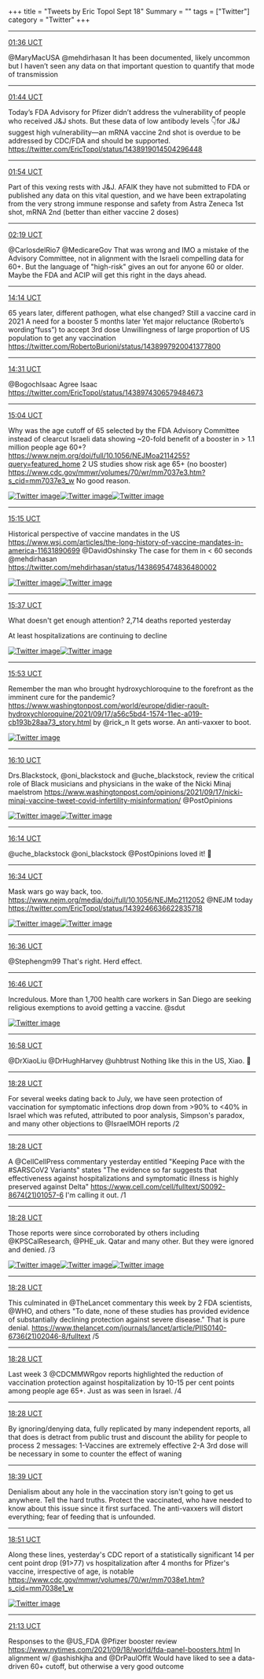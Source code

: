 +++
title = "Tweets by Eric Topol Sept 18"
Summary = ""
tags = ["Twitter"]
category = "Twitter"
+++


---

<a href="https://twitter.com/erictopol/status/1439040639954403329" target="_blank" rel="noreferer">01:36 UCT</a>

@MaryMacUSA @mehdirhasan It has been documented, likely uncommon but I haven’t seen any data on that important question to quantify that mode of transmission



---

<a href="https://twitter.com/erictopol/status/1439042701995888641" target="_blank" rel="noreferer">01:44 UCT</a>

Today’s FDA Advisory for Pfizer didn’t address the vulnerability of people who received J&amp;J shots. But these data of low antibody levels 👇for J&amp;J suggest high vulnerability—an mRNA vaccine 2nd shot is overdue to be addressed by CDC/FDA and should be supported. https://twitter.com/EricTopol/status/1438919014504296448



---

<a href="https://twitter.com/erictopol/status/1439045221279420417" target="_blank" rel="noreferer">01:54 UCT</a>

Part of this vexing rests with J&amp;J. AFAIK they have not submitted to FDA or published any data on this vital question, and we have been extrapolating from the very  strong immune response and safety from Astra Zeneca 1st shot, mRNA 2nd (better than either vaccine 2 doses)



---

<a href="https://twitter.com/erictopol/status/1439051507291230209" target="_blank" rel="noreferer">02:19 UCT</a>

@CarlosdelRio7 @MedicareGov That was wrong and IMO a mistake of the Advisory Committee, not in alignment with the Israeli compelling data for 60+. But the language of "high-risk" gives an out for anyone 60 or older. Maybe the FDA and ACIP will get this right in the days ahead.



---

<a href="https://twitter.com/erictopol/status/1439231474130042882" target="_blank" rel="noreferer">14:14 UCT</a>

65 years later, different pathogen, what else changed?
Still a vaccine card in 2021 
A need for a booster 5 months later
Yet major reluctance (Roberto’s wording“fuss”) to accept 3rd dose
Unwillingness of large proportion of US population to get any vaccination https://twitter.com/RobertoBurioni/status/1438997920041377800



---

<a href="https://twitter.com/erictopol/status/1439235733458354179" target="_blank" rel="noreferer">14:31 UCT</a>

@BogochIsaac Agree Isaac
https://twitter.com/EricTopol/status/1438974306579484673



---

<a href="https://twitter.com/erictopol/status/1439243980248547332" target="_blank" rel="noreferer">15:04 UCT</a>

Why was the age cutoff of 65 selected by the FDA Advisory Committee instead of clearcut Israeli data showing ~20-fold benefit of a booster in &gt; 1.1 million people age 60+?
https://www.nejm.org/doi/full/10.1056/NEJMoa2114255?query=featured_home
2 US studies show risk age 65+ (no booster)
https://www.cdc.gov/mmwr/volumes/70/wr/mm7037e3.htm?s_cid=mm7037e3_w
No good reason. 

<a href="E_k4qKEVkAAjOR1.jpg"  ><img src="E_k4qKEVkAAjOR1.jpg" alt="Twitter image" ></img></a><a href="E_k3I7OVcAsjItV.jpg"  ><img src="E_k3I7OVcAsjItV.jpg" alt="Twitter image" ></img></a><a href="E_k4ft-VEAUicXg.jpg"  ><img src="E_k4ft-VEAUicXg.jpg" alt="Twitter image" ></img></a>

---

<a href="https://twitter.com/erictopol/status/1439246636622835718" target="_blank" rel="noreferer">15:15 UCT</a>

Historical perspective of vaccine mandates in the US
https://www.wsj.com/articles/the-long-history-of-vaccine-mandates-in-america-11631890699 @DavidOshinsky 
The case for them in &lt; 60 seconds @mehdirhasan 
https://twitter.com/mehdirhasan/status/1438695474836480002 

<a href="E_k6fgLVgAQa8CW.jpg"  ><img src="E_k6fgLVgAQa8CW.jpg" alt="Twitter image" ></img></a><a href="E_k7IByVkAUaYNp.jpg"  ><img src="E_k7IByVkAUaYNp.jpg" alt="Twitter image" ></img></a>

---

<a href="https://twitter.com/erictopol/status/1439252274333708289" target="_blank" rel="noreferer">15:37 UCT</a>

What doesn't get enough attention?
2,714 deaths reported yesterday

At least hospitalizations are continuing to decline 

<a href="E_lATxVVgAMfX2O.jpg"  ><img src="E_lATxVVgAMfX2O.jpg" alt="Twitter image" ></img></a><a href="E_lAJqPVgAUi5HX.jpg"  ><img src="E_lAJqPVgAUi5HX.jpg" alt="Twitter image" ></img></a>

---

<a href="https://twitter.com/erictopol/status/1439256235719553027" target="_blank" rel="noreferer">15:53 UCT</a>

Remember the man who brought hydroxychloroquine to the forefront as the imminent cure for the pandemic?
https://www.washingtonpost.com/world/europe/didier-raoult-hydroxychloroquine/2021/09/17/a56c5bd4-1574-11ec-a019-cb193b28aa73_story.html by @rick_n 
It gets worse. An anti-vaxxer to boot. 

<a href="E_lDhJ2UUAUn4kR.jpg"  ><img src="E_lDhJ2UUAUn4kR.jpg" alt="Twitter image" ></img></a>

---

<a href="https://twitter.com/erictopol/status/1439260647053664257" target="_blank" rel="noreferer">16:10 UCT</a>

Drs.Blackstock, @oni_blackstock and @uche_blackstock, review the critical role of Black musicians and physicians in the wake of the Nicki Minaj maelstrom https://www.washingtonpost.com/opinions/2021/09/17/nicki-minaj-vaccine-tweet-covid-infertility-misinformation/ @PostOpinions 

<a href="E_lF-q6UUAIU4vR.jpg"  ><img src="E_lF-q6UUAIU4vR.jpg" alt="Twitter image" ></img></a><a href="E_lGhq5UYA0egeg.jpg"  ><img src="E_lGhq5UYA0egeg.jpg" alt="Twitter image" ></img></a>

---

<a href="https://twitter.com/erictopol/status/1439261462191427585" target="_blank" rel="noreferer">16:14 UCT</a>

@uche_blackstock @oni_blackstock @PostOpinions loved it! 🙏



---

<a href="https://twitter.com/erictopol/status/1439266703427260417" target="_blank" rel="noreferer">16:34 UCT</a>

Mask wars go way back, too.
https://www.nejm.org/media/doi/full/10.1056/NEJMp2112052 @NEJM today  https://twitter.com/EricTopol/status/1439246636622835718

<a href="E_lNBvfVkAIPSz2.jpg"  ><img src="E_lNBvfVkAIPSz2.jpg" alt="Twitter image" ></img></a><a href="E_lNDzVVQAITyNq.jpg"  ><img src="E_lNDzVVQAITyNq.jpg" alt="Twitter image" ></img></a>

---

<a href="https://twitter.com/erictopol/status/1439266984961601542" target="_blank" rel="noreferer">16:36 UCT</a>

@Stephengm99 That's right. Herd effect.



---

<a href="https://twitter.com/erictopol/status/1439269622767767564" target="_blank" rel="noreferer">16:46 UCT</a>

Incredulous.
More than 1,700 health care workers in San Diego are seeking religious exemptions to avoid getting a vaccine.
@sdut 

<a href="E_lPFC_UUAAqEmg.jpg"  ><img src="E_lPFC_UUAAqEmg.jpg" alt="Twitter image" ></img></a>

---

<a href="https://twitter.com/erictopol/status/1439272535149867012" target="_blank" rel="noreferer">16:58 UCT</a>

@DrXiaoLiu @DrHughHarvey @uhbtrust Nothing like this in the US, Xiao. 👏



---

<a href="https://twitter.com/erictopol/status/1439295340230811649" target="_blank" rel="noreferer">18:28 UCT</a>

For several weeks dating back to July, we have seen protection of vaccination for symptomatic infections drop down from &gt;90% to &lt;40% in Israel which was refuted, attributed to poor analysis, Simpson's paradox, and many other objections to @IsraelMOH reports /2



---

<a href="https://twitter.com/erictopol/status/1439295338792189952" target="_blank" rel="noreferer">18:28 UCT</a>

A @CellCellPress commentary yesterday entitled "Keeping Pace with the #SARSCoV2 Variants" states 
"The evidence so far suggests that effectiveness against hospitalizations and symptomatic illness is highly preserved against Delta" https://www.cell.com/cell/fulltext/S0092-8674(21)01057-6
I'm calling it out. /1



---

<a href="https://twitter.com/erictopol/status/1439295345914114049" target="_blank" rel="noreferer">18:28 UCT</a>

Those reports were since corroborated by others including @KPSCalResearch, @PHE_uk. Qatar and many other. But they were ignored and denied. /3 

<a href="E_ljYZLUYAAqP0X.jpg"  ><img src="E_ljYZLUYAAqP0X.jpg" alt="Twitter image" ></img></a><a href="E_ljaeSUUAIiZIY.jpg"  ><img src="E_ljaeSUUAIiZIY.jpg" alt="Twitter image" ></img></a><a href="E_lj7UmUcAAkw7m.jpg"  ><img src="E_lj7UmUcAAkw7m.jpg" alt="Twitter image" ></img></a>

---

<a href="https://twitter.com/erictopol/status/1439295350162948098" target="_blank" rel="noreferer">18:28 UCT</a>

This culminated in @TheLancet commentary this week by 2 FDA scientists, @WHO, and others
"To date, none of these studies has provided evidence of substantially declining protection against severe disease." That is pure denial. 
https://www.thelancet.com/journals/lancet/article/PIIS0140-6736(21)02046-8/fulltext /5



---

<a href="https://twitter.com/erictopol/status/1439295348812353539" target="_blank" rel="noreferer">18:28 UCT</a>

Last week 3 @CDCMMWRgov reports highlighted the reduction of vaccination protection against hospitalization by 10-15 per cent points among people age 65+. Just as was seen in Israel. /4



---

<a href="https://twitter.com/erictopol/status/1439295351517696001" target="_blank" rel="noreferer">18:28 UCT</a>

By ignoring/denying data, fully replicated by many independent reports, all that does is detract from public trust and discount the ability for people to process 2 messages: 
1-Vaccines are extremely effective
2-A 3rd dose will be necessary in some to counter the effect of waning



---

<a href="https://twitter.com/erictopol/status/1439298058689212419" target="_blank" rel="noreferer">18:39 UCT</a>

Denialism about any hole in the vaccination story isn't going to get us anywhere. Tell the hard truths. Protect the vaccinated, who have needed to know about this issue since it first surfaced. The anti-vaxxers will distort everything; fear of feeding that is unfounded.



---

<a href="https://twitter.com/erictopol/status/1439300993645092866" target="_blank" rel="noreferer">18:51 UCT</a>

Along these lines, yesterday's CDC report of a statistically significant 14 per cent point drop (91&gt;77) vs hospitalization after 4 months for Pfizer's vaccine, irrespective of age, is notable https://www.cdc.gov/mmwr/volumes/70/wr/mm7038e1.htm?s_cid=mm7038e1_w 

<a href="E_lsDNAVUAEhzHT.jpg"  ><img src="E_lsDNAVUAEhzHT.jpg" alt="Twitter image" ></img></a>

---

<a href="https://twitter.com/erictopol/status/1439336871977312257" target="_blank" rel="noreferer">21:13 UCT</a>

Responses to the @US_FDA @Pfizer booster review
https://www.nytimes.com/2021/09/18/world/fda-panel-boosters.html
In alignment w/ @ashishkjha and @DrPaulOffit 
Would have liked to see a data-driven 60+ cutoff, but otherwise a very good outcome

